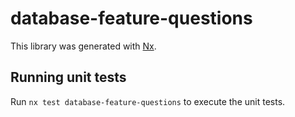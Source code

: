 # database-feature-questions

This library was generated with [Nx](https://nx.dev).

## Running unit tests

Run `nx test database-feature-questions` to execute the unit tests.
